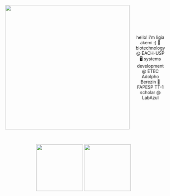 <div align="center">

  <div style="display: flex; align-items: center; gap: 20px;">
    <img src="https://pa1.aminoapps.com/7668/e823dd5d02877124689a9a0e00ad482d84d8c55ar1-500-250_hq.gif" width="400">

   <div>
    hello! i'm ligia akemi :)
    🧬 biotechnology @ EACH-USP  
    🖥️ systems development @ ETEC Adolpho Berezin  
    🦠 FAPESP TT-1 scholar @ LabAzul  
   </div>
  </div>

  <br><br>
  <img height="150px" src="https://github-readme-stats.vercel.app/api/top-langs/?username=limiyama&layout=compact&theme=dracula&hide_border=true">  <img height="150px" src="https://github-readme-stats.vercel.app/api?username=limiyama&show_icons=true&theme=dracula&hide_border=true">
</div>

